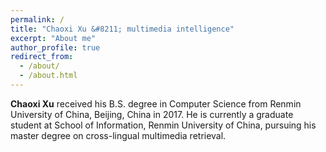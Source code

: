 ```yaml
---
permalink: /
title: "Chaoxi Xu &#8211; multimedia intelligence"
excerpt: "About me"
author_profile: true
redirect_from: 
  - /about/
  - /about.html
---
```


<b>Chaoxi Xu</b> received his B.S. degree in Computer Science from Renmin University of China, Beijing, China in 2017. He is currently a graduate student at School of Information, Renmin University of China, pursuing his master degree on cross-lingual multimedia retrieval.
